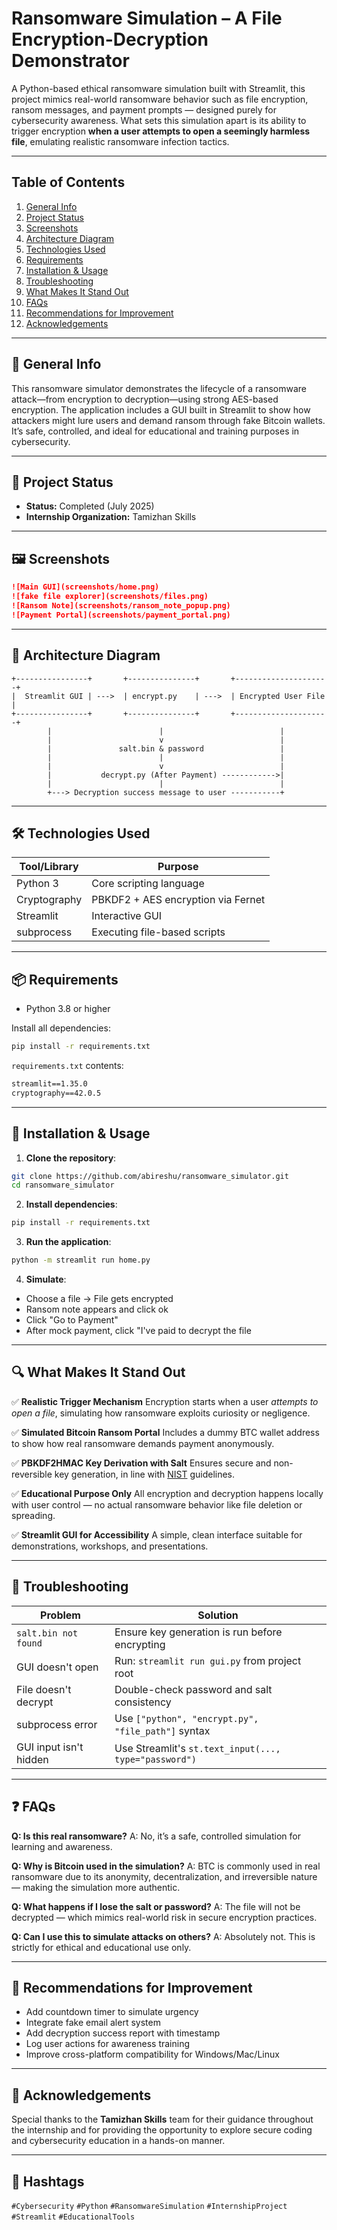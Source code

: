 
#  Ransomware Simulation – A File Encryption-Decryption Demonstrator

A Python-based ethical ransomware simulation built with Streamlit, this project mimics real-world ransomware behavior such as file encryption, ransom messages, and payment prompts — designed purely for cybersecurity awareness. What sets this simulation apart is its ability to trigger encryption **when a user attempts to open a seemingly harmless file**, emulating realistic ransomware infection tactics.

---

##  Table of Contents

1. [General Info](#general-info)  
2. [Project Status](#project-status)  
3. [Screenshots](#screenshots)  
4. [Architecture Diagram](#architecture-diagram)  
5. [Technologies Used](#technologies-used)  
6. [Requirements](#requirements)  
7. [Installation & Usage](#installation--usage)  
8. [Troubleshooting](#troubleshooting)  
9. [What Makes It Stand Out](#what-makes-it-stand-out)  
10. [FAQs](#faqs)  
11. [Recommendations for Improvement](#recommendations-for-improvement)  
12. [Acknowledgements](#acknowledgements)

---

## 🧾 General Info

This ransomware simulator demonstrates the lifecycle of a ransomware attack—from encryption to decryption—using strong AES-based encryption. The application includes a GUI built in Streamlit to show how attackers might lure users and demand ransom through fake Bitcoin wallets. It’s safe, controlled, and ideal for educational and training purposes in cybersecurity.

---

## 🚦 Project Status

- **Status:** Completed (July 2025)
- **Internship Organization:** Tamizhan Skills

---

## 🖼️ Screenshots


```markdown
![Main GUI](screenshots/home.png)
![fake file explorer](screenshots/files.png)
![Ransom Note](screenshots/ransom_note_popup.png)
![Payment Portal](screenshots/payment_portal.png)

````

---

## 🧱 Architecture Diagram

```plaintext
+----------------+       +---------------+       +---------------------+
|  Streamlit GUI | --->  | encrypt.py    | --->  | Encrypted User File |
+----------------+       +---------------+       +---------------------+
        |                        |                          |
        |                        v                          |
        |               salt.bin & password                 |
        |                        |                          |
        |                        v                          |
        |           decrypt.py (After Payment) ------------>|
        |                        |                          |
        +---> Decryption success message to user -----------+
```

---

## 🛠️ Technologies Used

| Tool/Library  | Purpose                            |
| ------------- | ---------------------------------- |
| Python 3      | Core scripting language            |
| Cryptography  | PBKDF2 + AES encryption via Fernet |
| Streamlit     | Interactive GUI                    |
| subprocess    | Executing file-based scripts       |

---

## 📦 Requirements

* Python 3.8 or higher

Install all dependencies:

```bash
pip install -r requirements.txt
```

`requirements.txt` contents:

```txt
streamlit==1.35.0
cryptography==42.0.5
```

---

## 🚀 Installation & Usage

1. **Clone the repository**:

```bash
git clone https://github.com/abireshu/ransomware_simulator.git
cd ransomware_simulator
```

2. **Install dependencies**:

```bash
pip install -r requirements.txt
```

3. **Run the application**:

```bash
python -m streamlit run home.py
```

4. **Simulate**:

* Choose a file → File gets encrypted
* Ransom note appears and click ok
* Click "Go to Payment"
* After mock payment, click "I've paid to decrypt the file

---

## 🔍 What Makes It Stand Out

✅ **Realistic Trigger Mechanism**
Encryption starts when a user *attempts to open a file*, simulating how ransomware exploits curiosity or negligence.

✅ **Simulated Bitcoin Ransom Portal**
Includes a dummy BTC wallet address to show how real ransomware demands payment anonymously.

✅ **PBKDF2HMAC Key Derivation with Salt**
Ensures secure and non-reversible key generation, in line with [NIST](https://nvlpubs.nist.gov/nistpubs/SpecialPublications/NIST.SP.800-132.pdf) guidelines.

✅ **Educational Purpose Only**
All encryption and decryption happens locally with user control — no actual ransomware behavior like file deletion or spreading.

✅ **Streamlit GUI for Accessibility**
A simple, clean interface suitable for demonstrations, workshops, and presentations.

---

## 🐛 Troubleshooting

| Problem                | Solution                                              |
| ---------------------- | ----------------------------------------------------- |
| `salt.bin not found`   | Ensure key generation is run before encrypting        |
| GUI doesn't open       | Run: `streamlit run gui.py` from project root         |
| File doesn't decrypt   | Double-check password and salt consistency            |
| subprocess error       | Use `["python", "encrypt.py", "file_path"]` syntax    |
| GUI input isn't hidden | Use Streamlit's `st.text_input(..., type="password")` |

---

## ❓ FAQs

**Q: Is this real ransomware?**
A: No, it’s a safe, controlled simulation for learning and awareness.

**Q: Why is Bitcoin used in the simulation?**
A: BTC is commonly used in real ransomware due to its anonymity, decentralization, and irreversible nature — making the simulation more authentic.

**Q: What happens if I lose the salt or password?**
A: The file will not be decrypted — which mimics real-world risk in secure encryption practices.

**Q: Can I use this to simulate attacks on others?**
A: Absolutely not. This is strictly for ethical and educational use only.

---

## 🧠 Recommendations for Improvement

* Add countdown timer to simulate urgency
* Integrate fake email alert system
* Add decryption success report with timestamp
* Log user actions for awareness training
* Improve cross-platform compatibility for Windows/Mac/Linux

---

## 🙏 Acknowledgements

Special thanks to the **Tamizhan Skills** team for their guidance throughout the internship and for providing the opportunity to explore secure coding and cybersecurity education in a hands-on manner.

---

## 🔖 Hashtags

`#Cybersecurity` `#Python` `#RansomwareSimulation` `#InternshipProject` `#Streamlit` `#EducationalTools`


